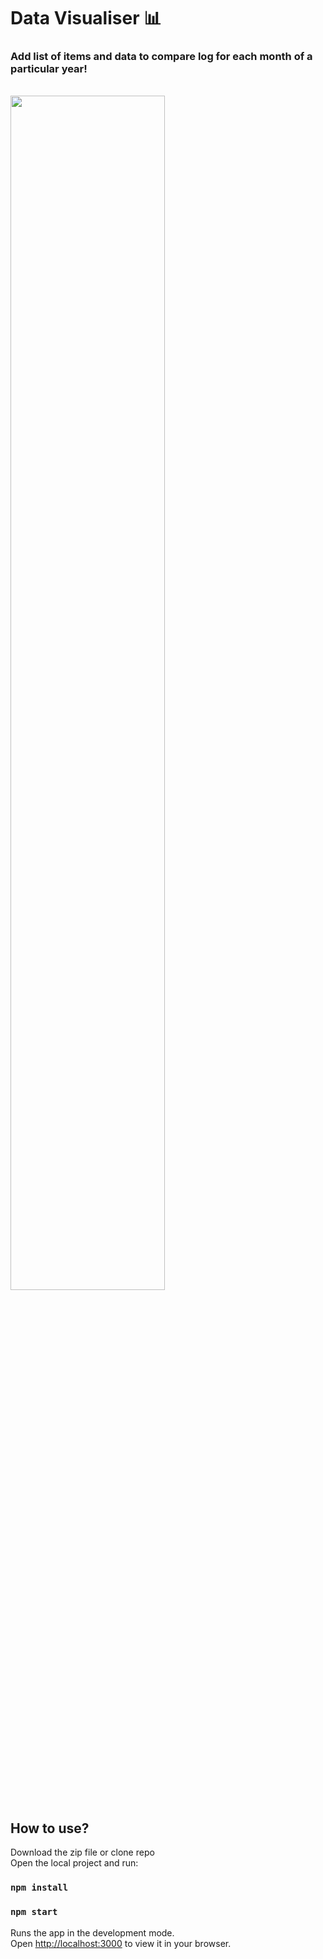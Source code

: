# Data Visualiser 📊

<b><h3>Add list of items and data to compare log for each month of a particular year!</h3></b>

<br>
<img src=https://user-images.githubusercontent.com/59767187/139660882-5fceb766-938d-42fd-b95f-099241e12f55.png width=70% height=70%/>

## How to use?
Download the zip file or clone repo<br>
Open the local project and run:

### `npm install`
### `npm start`

Runs the app in the development mode.\
Open [http://localhost:3000](http://localhost:3000) to view it in your browser.
